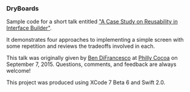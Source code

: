 ### DryBoards ###

Sample code for a short talk entitled ["A Case Study on Reusability in Interface Builder"](http://www.scopelift.co/blog/case-study-in-interface-builder).

It demonstrates four approaches to implementing a simple screen with some repetition and reviews the tradeoffs involved in each.

This talk was originally given by [Ben DiFrancesco](https://twitter.com/BenDiFrancesco) at [Philly Cocoa](http://phillycocoa.org/) on September 7, 2015. Questions, comments, and feedback are always welcome!

This project was produced using XCode 7 Beta 6 and Swift 2.0.